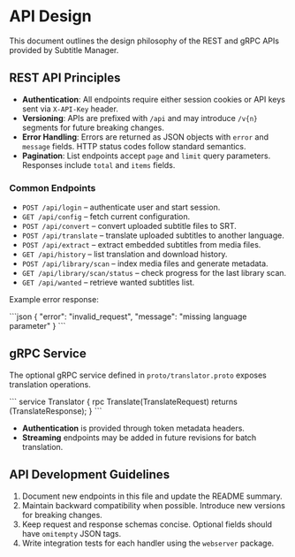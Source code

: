 <!-- file: docs/API_DESIGN.md -->

# API Design

This document outlines the design philosophy of the REST and gRPC APIs provided
by Subtitle Manager.

## REST API Principles

- **Authentication**: All endpoints require either session cookies or API keys
  sent via `X-API-Key` header.
- **Versioning**: APIs are prefixed with `/api` and may introduce `/v{n}`
  segments for future breaking changes.
- **Error Handling**: Errors are returned as JSON objects with `error` and
  `message` fields. HTTP status codes follow standard semantics.
- **Pagination**: List endpoints accept `page` and `limit` query parameters.
  Responses include `total` and `items` fields.

### Common Endpoints

- `POST /api/login` – authenticate user and start session.
- `GET /api/config` – fetch current configuration.
- `POST /api/convert` – convert uploaded subtitle files to SRT.
- `POST /api/translate` – translate uploaded subtitles to another language.
- `POST /api/extract` – extract embedded subtitles from media files.
- `GET /api/history` – list translation and download history.
- `POST /api/library/scan` – index media files and generate metadata.
- `GET /api/library/scan/status` – check progress for the last library scan.
- `GET /api/wanted` – retrieve wanted subtitles list.

Example error response:

\```json { "error": "invalid_request", "message": "missing language parameter" }
\```

## gRPC Service

The optional gRPC service defined in `proto/translator.proto` exposes
translation operations.

\``` service Translator { rpc Translate(TranslateRequest) returns
(TranslateResponse); } \```

- **Authentication** is provided through token metadata headers.
- **Streaming** endpoints may be added in future revisions for batch
  translation.

## API Development Guidelines

1. Document new endpoints in this file and update the README summary.
2. Maintain backward compatibility when possible. Introduce new versions for
   breaking changes.
3. Keep request and response schemas concise. Optional fields should have
   `omitempty` JSON tags.
4. Write integration tests for each handler using the `webserver` package.
